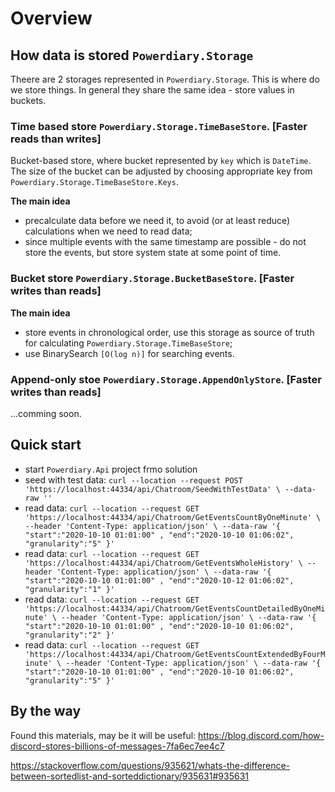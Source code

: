 # Overview

## How data is stored `Powerdiary.Storage`

Theere are 2 storages represented in `Powerdiary.Storage`. This is where do we store things. In general they share the same idea - store values in buckets.

### Time based store `Powerdiary.Storage.TimeBaseStore`. [Faster reads than writes]

Bucket-based store, where bucket represented by `key` which is `DateTime`. The size of the bucket can be adjusted by choosing appropriate key from `Powerdiary.Storage.TimeBaseStore.Keys`.

**The main idea**

- precalculate data before we need it, to avoid (or at least reduce) calculations when we need to read data;
- since multiple events with the same timestamp are possible - do not store the events, but store system state at some point of time.

### Bucket store `Powerdiary.Storage.BucketBaseStore`. [Faster writes than reads]

**The main idea**

- store events in chronological order, use this storage as source of truth for calculating `Powerdiary.Storage.TimeBaseStore`;
- use BinarySearch `[O(log n)]` for searching events.

### Append-only stoe `Powerdiary.Storage.AppendOnlyStore`. [Faster writes than reads]

...comming soon.

## Quick start

- start `Powerdiary.Api` project frmo solution
- seed with test data: `curl --location --request POST 'https://localhost:44334/api/Chatroom/SeedWithTestData' \
--data-raw ''`
- read data: `curl --location --request GET 'https://localhost:44334/api/Chatroom/GetEventsCountByOneMinute' \
--header 'Content-Type: application/json' \
--data-raw '{
    "start":"2020-10-10 01:01:00" ,
    "end":"2020-10-10 01:06:02",
    "granularity":"5"
}'`
- read data: `curl --location --request GET 'https://localhost:44334/api/Chatroom/GetEventsWholeHistory' \
--header 'Content-Type: application/json' \
--data-raw '{
    "start":"2020-10-10 01:01:00" ,
    "end":"2020-10-12 01:06:02",
    "granularity":"1"
}'`
- read data: `curl --location --request GET 'https://localhost:44334/api/Chatroom/GetEventsCountDetailedByOneMinute' \
--header 'Content-Type: application/json' \
--data-raw '{
    "start":"2020-10-10 01:01:00" ,
    "end":"2020-10-10 01:06:02",
    "granularity":"2"
}'`
- read data: `curl --location --request GET 'https://localhost:44334/api/Chatroom/GetEventsCountExtendedByFourMinute' \
--header 'Content-Type: application/json' \
--data-raw '{
    "start":"2020-10-10 01:01:00" ,
    "end":"2020-10-10 01:06:02",
    "granularity":"5"
}'`


## By the way

Found this materials, may be it will be useful:
https://blog.discord.com/how-discord-stores-billions-of-messages-7fa6ec7ee4c7

https://stackoverflow.com/questions/935621/whats-the-difference-between-sortedlist-and-sorteddictionary/935631#935631
